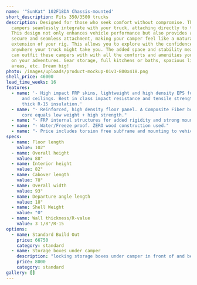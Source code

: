 ```yaml
---
name: '"SunKat" 102F18DA Chassis-mounted'
short_description: Fits 350/3500 trucks
description: Designed for those who seek comfort without compromise. These
  campers seamlessly integrate with your truck, attaching directly to the frame.
  This design not only enhances vehicle performance but also provides a more
  secure and seamless attachment, making your camper feel like a natural
  extension of your rig. This allows you to explore with the confidence to roam
  anywhere your truck might take you. The added space and stability means you
  can outfit these campers with with all the comforts and amenities you may need
  on your adventures. Gear storage, full kitchens or baths, spacious living
  areas, etc. Dream big!
photo: /images/uploads/product-mockup-01v3-800x418.png
shell_price: 46000
lead_time_weeks: 16
features:
  - name: '- High impact FRP skins, lightweight and high density EPS foam for walls
      and ceilings. Best in class impact resistance and tensile strength. 3-1/8"
      thick R-15 insulation.'
  - name: "- Reinforced, high density floor panel. A Composite Fiber board/honeycomb
      core equals low weight + high strength."
  - name: "- FRP internal structures for added rigidity and strong mounting points."
  - name: "- Water/Freeze proof. ZERO wood construction used."
  - name: "- Price includes torsion free subframe and mounting to vehicle"
specs:
  - name: Floor length
    value: 102"
  - name: Overall height
    value: 88"
  - name: Interior height
    value: 82"
  - name: Cabover length
    value: 78"
  - name: Overall width
    value: 93"
  - name: Departure angle length
    value: 18"
  - name: Shell Weight
    value: "0"
  - name: Wall thickness/R-value
    value: 3 1/8"/R-15
options:
  - name: Standard Build Out
    price: 66750
    category: standard
  - name: Storage boxes under camper
    description: "locking storage boxes under camper in front of and behind rear wheels. "
    price: 8000
    category: standard
gallery: []
---
```

